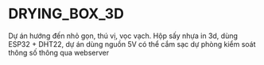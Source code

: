 # DRYING_BOX_3D
Dự án hướng đến nhỏ gọn, thú vị, vọc vạch. Hộp sấy nhựa in 3d, dùng ESP32 + DHT22, dự án dùng nguồn 5V có thể cắm sạc dự phòng kiểm soát thông số thông qua webserver
